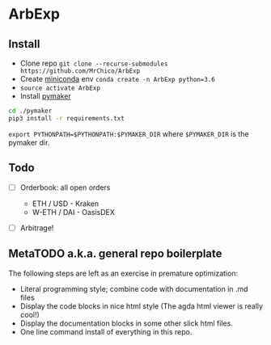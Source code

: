 # ArbExp

## Install

* Clone repo `git clone --recurse-submodules https://github.com/MrChico/ArbExp`
* Create [miniconda](https://conda.io/miniconda.html) env `conda create -n ArbExp python=3.6` 
* `source activate ArbExp`
* Install [pymaker](https://github.com/makerdao/pymaker)
```bash
cd ./pymaker
pip3 install -r requirements.txt
```

`export PYTHONPATH=$PYTHONPATH:$PYMAKER_DIR` where `$PYMAKER_DIR` is the pymaker
dir.

## Todo

* [ ] Orderbook: all open orders
  - ETH / USD - Kraken
  - W-ETH / DAI - OasisDEX
* [ ] Arbitrage!


## MetaTODO a.k.a. general repo boilerplate
The following steps are left as an exercise in
premature optimization:
- Literal programming style; combine code with documentation in .md files
- Display the code blocks in nice html style (The agda html viewer is really cool!)
- Display the documentation blocks in some other slick html files.
- One line command install of everything in this repo.
